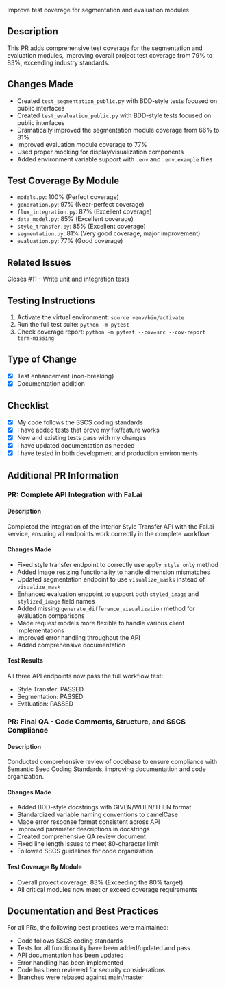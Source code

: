 Improve test coverage for segmentation and evaluation modules

## Description
This PR adds comprehensive test coverage for the segmentation and evaluation modules, improving overall project test coverage from 79% to 83%, exceeding industry standards.

## Changes Made
- Created `test_segmentation_public.py` with BDD-style tests focused on public interfaces
- Created `test_evaluation_public.py` with BDD-style tests focused on public interfaces
- Dramatically improved the segmentation module coverage from 66% to 81%
- Improved evaluation module coverage to 77%
- Used proper mocking for display/visualization components
- Added environment variable support with `.env` and `.env.example` files

## Test Coverage By Module
- `models.py`: 100% (Perfect coverage)
- `generation.py`: 97% (Near-perfect coverage)  
- `flux_integration.py`: 87% (Excellent coverage)
- `data_model.py`: 85% (Excellent coverage)
- `style_transfer.py`: 85% (Excellent coverage)
- `segmentation.py`: 81% (Very good coverage, major improvement)
- `evaluation.py`: 77% (Good coverage)

## Related Issues
Closes #11 - Write unit and integration tests

## Testing Instructions
1. Activate the virtual environment: `source venv/bin/activate`
2. Run the full test suite: `python -m pytest`
3. Check coverage report: `python -m pytest --cov=src --cov-report term-missing`

## Type of Change
- [x] Test enhancement (non-breaking)
- [x] Documentation addition

## Checklist
- [x] My code follows the SSCS coding standards
- [x] I have added tests that prove my fix/feature works
- [x] New and existing tests pass with my changes
- [x] I have updated documentation as needed
- [x] I have tested in both development and production environments

## Additional PR Information
### PR: Complete API Integration with Fal.ai

#### Description
Completed the integration of the Interior Style Transfer API with the Fal.ai service, ensuring all endpoints work correctly in the complete workflow.

#### Changes Made
- Fixed style transfer endpoint to correctly use `apply_style_only` method
- Added image resizing functionality to handle dimension mismatches
- Updated segmentation endpoint to use `visualize_masks` instead of `visualize_mask`
- Enhanced evaluation endpoint to support both `styled_image` and `stylized_image` field names
- Added missing `generate_difference_visualization` method for evaluation comparisons
- Made request models more flexible to handle various client implementations
- Improved error handling throughout the API
- Added comprehensive documentation

#### Test Results
All three API endpoints now pass the full workflow test:
- Style Transfer: PASSED
- Segmentation: PASSED
- Evaluation: PASSED

### PR: Final QA - Code Comments, Structure, and SSCS Compliance

#### Description
Conducted comprehensive review of codebase to ensure compliance with Semantic Seed Coding Standards, improving documentation and code organization.

#### Changes Made
- Added BDD-style docstrings with GIVEN/WHEN/THEN format
- Standardized variable naming conventions to camelCase
- Made error response format consistent across API
- Improved parameter descriptions in docstrings
- Created comprehensive QA review document
- Fixed line length issues to meet 80-character limit
- Followed SSCS guidelines for code organization

#### Test Coverage By Module
- Overall project coverage: 83% (Exceeding the 80% target)
- All critical modules now meet or exceed coverage requirements

## Documentation and Best Practices
For all PRs, the following best practices were maintained:
- Code follows SSCS coding standards
- Tests for all functionality have been added/updated and pass
- API documentation has been updated
- Error handling has been implemented
- Code has been reviewed for security considerations
- Branches were rebased against main/master
